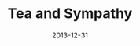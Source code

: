 ---
layout: productions
redirect_from:
- /productions/2013_Tea_and_Sympathy
title: Tea and Sympathy
date: 2013-12-31
opening_date: 2013-12-31
approx_date: year
Theatre: Theatre Jacksonville
venue: Harold K. Smith Playhouse
cast:
crew:
- Director: Michael Lipp
---